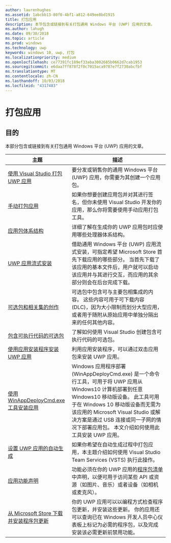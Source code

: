 ```yaml
---
author: laurenhughes
ms.assetid: 1abcbb13-80f0-4bf1-a812-649ee8bd1915
title: 打包应用
description: 本节包含或链接到有关打包通用 Windows 平台 (UWP) 应用的文章。
ms.author: lahugh
ms.date: 09/30/2018
ms.topic: article
ms.prod: windows
ms.technology: uwp
keywords: windows 10, uwp, 打包
ms.localizationpriority: medium
ms.openlocfilehash: ce77391fc189ef33aba3002685b0662d7cab1953
ms.sourcegitcommit: e6daa7ff878f2f0c7015aca9787e7f2730abcfbf
ms.translationtype: MT
ms.contentlocale: zh-CN
ms.lasthandoff: 10/03/2018
ms.locfileid: "4317483"
---
```

# <a name="packaging-apps"></a>打包应用


## <a name="purpose"></a>目的

本部分包含或链接到有关打包通用 Windows 平台 (UWP) 应用的文章。

| 主题 | 描述 |
|-------|-------------|
| [使用 Visual Studio 打包 UWP 应用](packaging-uwp-apps.md) | 要分发或销售你的通用 Windows 平台 (UWP) 应用，你需要为其创建一个应用包。 |
| [手动打包应用](manual-packaging-root.md) | 如果你想要创建应用包并对其进行签名，但你未使用 Visual Studio 开发你的应用，那么你将需要使用手动应用打包工具。 |
| [应用包体系结构](device-architecture.md) | 详细了解在生成你的 UWP 应用包时应使用哪些处理器体系结构。 |
| [UWP 应用流式安装](streaming-install.md) | 借助通用 Windows 平台 (UWP) 应用流式安装，可指定希望 Microsoft Store 首先下载应用的哪些部分。 当首先下载了该应用的基本文件后，用户就可以启动该应用并与其进行交互，而应用的其余部分则会在后台完成下载。 |
| [可选包和相关集的创作](optional-packages.md) | 可选包中包含可与主要包相集成的内容。 这些内容可用于可下载内容 (DLC)，因为大小限制而划分大型应用，或者用于随附从原始应用中单独分隔出来的任何其他内容。 |
| [包含可执行代码的可选包](optional-packages-with-executable-code.md) | 了解如何使用 Visual Studio 创建包含可执行代码的可选包。 |
| [使用应用安装程序安装 UWP 应用](appinstaller-root.md) | 利用应用安装程序，可以通过双击应用包来安装 UWP 应用。 |
| [使用 WinAppDeployCmd.exe 工具安装应用](install-universal-windows-apps-with-the-winappdeploycmd-tool.md) | Windows 应用程序部署 (WinAppDeployCmd.exe) 是一个命令行工具，可用于将 UWP 应用从 Windows10 计算机部署到任意 Windows10 移动版设备。 此工具可用于在 Windows 10 移动版设备而无需为该应用的 Microsoft Visual Studio 或解决方案是通过 USB 连接或同一子网的情况下部署应用包。 本文介绍如何使用此工具安装 UWP 应用。 |
| [设置 UWP 应用的自动生成](auto-build-package-uwp-apps.md) | 如果你希望在自动生成过程中打包应用，本主题介绍如何使用 Visual Studio Team Services (VSTS) 执行此操作。 |
| [应用功能声明](app-capability-declarations.md) | 功能必须在你的 UWP 应用的[程序包清单](https://msdn.microsoft.com/library/windows/apps/BR211474)中声明，以便可用于访问某些 API 或资源（如图片、音乐）或者设备（如相机或麦克风）。 |
| [从 Microsoft Store 下载并安装程序包更新](self-install-package-updates.md) | 你的 UWP 应用可以以编程方式检查程序包更新，并安装这些更新。 你的应用还可以查询已在 Windows 开发人员中心仪表板上标记为必需的程序包，以及完成安装该必需更新前禁用功能。  |

